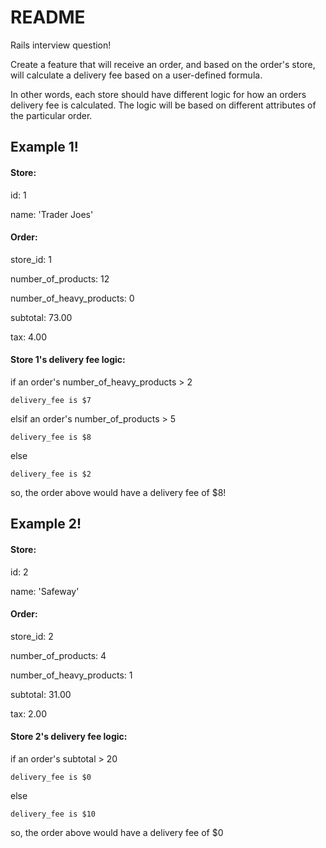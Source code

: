 # README

Rails interview question!

Create a feature that will receive an order,
and based on the order's store,
will calculate a delivery fee based on a user-defined
formula.

In other words, each store should have different logic
for how an orders delivery fee is calculated. The logic
will be based on different attributes of the particular order.

## Example 1!

#### Store:
  id: 1

  name: 'Trader Joes'

#### Order:
  store_id: 1

  number_of_products: 12

  number_of_heavy_products: 0

  subtotal: 73.00

  tax: 4.00

#### Store 1's delivery fee logic:
  if an order's number_of_heavy_products > 2

    delivery_fee is $7

  elsif an order's number_of_products > 5

    delivery_fee is $8

  else

    delivery_fee is $2

so, the order above would have a delivery fee of $8!

## Example 2!

#### Store:
  id: 2

  name: 'Safeway'

#### Order:
  store_id: 2

  number_of_products: 4

  number_of_heavy_products: 1

  subtotal: 31.00

  tax: 2.00

#### Store 2's delivery fee logic:
  if an order's subtotal > 20

    delivery_fee is $0

  else

    delivery_fee is $10

so, the order above would have a delivery fee of $0
